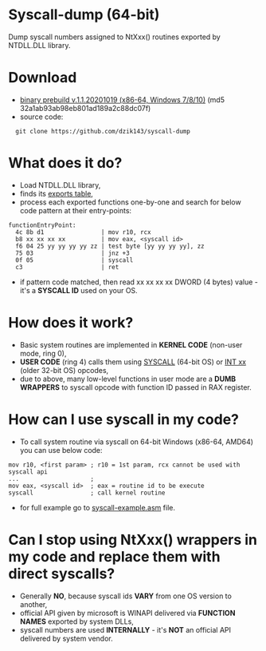# Syscall-dump (64-bit)
Dump syscall numbers assigned to NtXxx() routines exported by NTDLL.DLL library.

# Download
  - [binary prebuild v.1.1.20201019 (x86-64, Windows 7/8/10)](https://github.com/dzik143/syscall-dump/raw/master/prebuild/syscall-dump.exe) (md5 32a1ab93ab98eb801ad189a2c88dc07f)
  - source code:
  ```
    git clone https://github.com/dzik143/syscall-dump
  ```

# What does it do?
- Load NTDLL.DLL library,
- finds its [exports table](https://docs.microsoft.com/en-us/windows/win32/debug/pe-format#the-edata-section-image-only),
- process each exported functions one-by-one and search for below code pattern at their entry-points:

```
functionEntryPoint:
  4c 8b d1                | mov r10, rcx
  b8 xx xx xx xx          | mov eax, <syscall id>
  f6 04 25 yy yy yy yy zz | test byte [yy yy yy yy], zz
  75 03                   | jnz +3
  0f 05                   | syscall
  c3                      | ret
```
- if pattern code matched, then read xx xx xx xx DWORD (4 bytes) value - it's a **SYSCALL ID** used on your OS.

# How does it work?
- Basic system routines are implemented in **KERNEL CODE** (non-user mode, ring 0),
- **USER CODE** (ring 4) calls them using [SYSCALL](https://www.felixcloutier.com/x86/syscall) (64-bit OS) or [INT xx](https://www.felixcloutier.com/x86/intn:into:int3:int1) (older 32-bit OS) opcodes,
- due to above, many low-level functions in user mode are a **DUMB WRAPPERS** to syscall opcode with function ID passed in RAX register.

# How can I use syscall in my code?
- To call system routine via syscall on 64-bit Windows (x86-64, AMD64) you can use below code:
```
mov r10, <first param> ; r10 = 1st param, rcx cannot be used with syscall api
...                    ;
mov eax, <syscall id>  ; eax = routine id to be execute
syscall                ; call kernel routine
```
- for full example go to [syscall-example.asm](syscall-example.asm) file.

# Can I stop using NtXxx() wrappers in my code and replace them with direct syscalls?
- Generally **NO**, because syscall ids **VARY** from one OS version to another,
- official API given by microsoft is WINAPI delivered via **FUNCTION NAMES** exported by system DLLs,
- syscall numbers are used **INTERNALLY** - it's **NOT** an official API delivered by system vendor.

